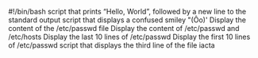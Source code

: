 #!/bin/bash
 script that prints “Hello, World”, followed by a new line to the standard output
 script that displays a confused smiley "(Ôo)'
 Display the content of the /etc/passwd file
 Display the content of /etc/passwd and /etc/hosts
 Display the last 10 lines of /etc/passwd
 Display the first 10 lines of /etc/passwd
 script that displays the third line of the file iacta
